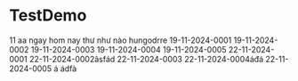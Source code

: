 # TestDemo
11
aa
ngay
hom nay
thư như nào
hungodrre
19-11-2024-0001
19-11-2024-0002
19-11-2024-0003
19-11-2024-0004
19-11-2024-0005
22-11-2024-0001
22-11-2024-0002âsfád
22-11-2024-0003
22-11-2024-0004áđá
22-11-2024-0005
á
ádfà
